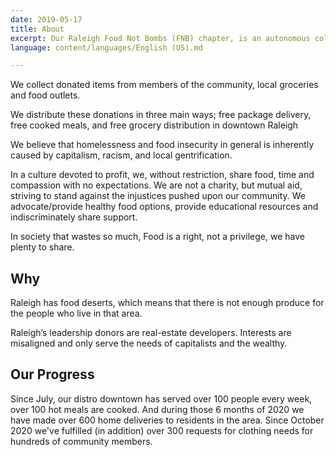 ```yaml
---
date: 2019-05-17
title: About
excerpt: Our Raleigh Food Not Bombs (FNB) chapter, is an autonomous collective that provides food to wherever it is needed in the community.
language: content/languages/English (US).md

---
```

We collect donated items from members of the community, local groceries and food outlets.

We distribute these donations in three main ways; free package delivery, free cooked meals, and free grocery distribution in downtown Raleigh

We believe that homelessness and food insecurity in general is inherently caused by capitalism, racism, and local gentrification.

In a culture devoted to profit, we, without restriction, share food, time and compassion with no expectations. We are not a charity, but mutual aid, striving to stand against the injustices pushed upon our community. We advocate/provide healthy food options, provide educational resources and indiscriminately share support.

In society that wastes so much, Food is a right, not a privilege, we have plenty to share.

## Why

Raleigh has food deserts, which means that there is not enough produce for the people who live in that area.

Raleigh’s leadership donors are real-estate developers. Interests are misaligned and only serve the needs of capitalists and the wealthy.

## Our Progress

Since July, our distro downtown has served over 100 people every week, over 100 hot meals are cooked. And during those 6 months of 2020 we have made over 600 home deliveries to residents in the area. Since October 2020 we've fulfilled (in addition) over 300 requests for clothing needs for hundreds of community members.
